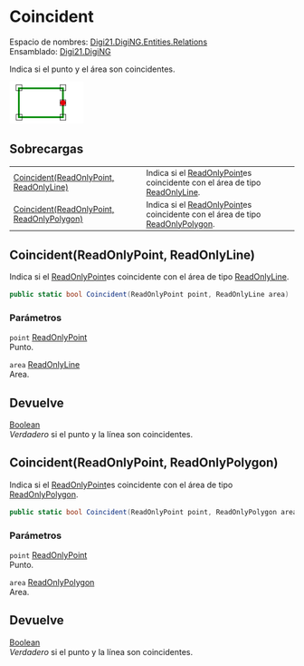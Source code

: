 # Coincident

Espacio de nombres: [Digi21.DigiNG.Entities.Relations](/digi3d-net/programacion/.net/referencia/digi21.diging/digi21.diging.entities.relations/)  
Ensamblado: [Digi21.DigiNG](/digi3d-net/programacion/.net/referencia/digi21.diging.plugin/digi21.diging/)

Indica si el punto y el área son coincidentes.

![Punto y &#xE1;rea coincidentes](../../../../../../../../../.gitbook/assets/puntoareacoincidentes.png)

## Sobrecargas

|  |  |
| :--- | :--- |
| [Coincident\(ReadOnlyPoint, ReadOnlyLine\)](coincident.md#coincident-readonlypoint-readonlyline) | Indica si el [ReadOnlyPoint](../../../../digi21.diging.entities/clases/readonlypoint/)es coincidente con el área de tipo [ReadOnlyLine](/digi3d-net/programacion/.net/referencia/digi21.diging/digi21.diging.entities/clases/readonlyline/). |
| [Coincident\(ReadOnlyPoint, ReadOnlyPolygon\)](coincident.md#coincident-readonlypoint-readonlypolygon) | Indica si el [ReadOnlyPoint](../../../../digi21.diging.entities/clases/readonlypoint/)es coincidente con el área de tipo [ReadOnlyPolygon](/digi3d-net/programacion/.net/referencia/digi21.diging/digi21.diging.entities/clases/readonlypolygon/). |

## Coincident\(ReadOnlyPoint, ReadOnlyLine\)

Indica si el [ReadOnlyPoint](../../../../digi21.diging.entities/clases/readonlypoint/)es coincidente con el área de tipo [ReadOnlyLine](/digi3d-net/programacion/.net/referencia/digi21.diging/digi21.diging.entities/clases/readonlyline/).

```csharp
public static bool Coincident(ReadOnlyPoint point, ReadOnlyLine area)
```

### Parámetros

`point` [ReadOnlyPoint](/digi3d-net/programacion/.net/referencia/digi21.diging/digi21.diging.entities/clases/readonlypoint/)  
Punto.

`area` [ReadOnlyLine](/digi3d-net/programacion/.net/referencia/digi21.diging/digi21.diging.entities/clases/readonlyline/)  
Area.

## Devuelve

[Boolean](https://docs.microsoft.com/en-us/dotnet/api/system.boolean?view=net-5.0)  
_Verdadero_ si el punto y la línea son coincidentes.

## Coincident\(ReadOnlyPoint, ReadOnlyPolygon\)

Indica si el [ReadOnlyPoint](../../../../digi21.diging.entities/clases/readonlypoint/)es coincidente con el área de tipo [ReadOnlyPolygon](/digi3d-net/programacion/.net/referencia/digi21.diging/digi21.diging.entities/clases/readonlypolygon/).

```csharp
public static bool Coincident(ReadOnlyPoint point, ReadOnlyPolygon area)
```

### Parámetros

`point` [ReadOnlyPoint](/digi3d-net/programacion/.net/referencia/digi21.diging/digi21.diging.entities/clases/readonlypoint/)  
Punto.

`area` [ReadOnlyPolygon](/digi3d-net/programacion/.net/referencia/digi21.diging/digi21.diging.entities/clases/readonlypolygon/)  
Area.

## Devuelve

[Boolean](https://docs.microsoft.com/en-us/dotnet/api/system.boolean?view=net-5.0)  
_Verdadero_ si el punto y la línea son coincidentes.

